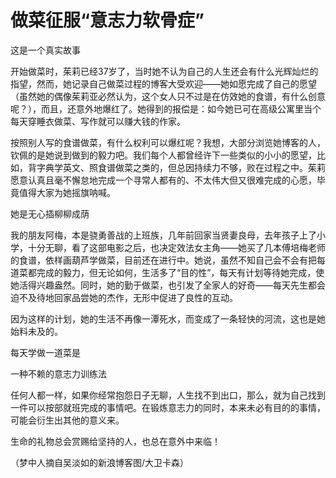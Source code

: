 # 做菜征服“意志力软骨症”

这是一个真实故事 

开始做菜时，茱莉已经37岁了，当时她不认为自己的人生还会有什么光辉灿烂的指望，然而，她记录自己做菜过程的博客大受欢迎——她如愿完成了自己的愿望（虽然她的偶像茱莉亚必然认为，这个女人只不过是在仿效她的食谱，有什么创意呢？），而且，还意外地爆红了。她得到的报偿是：如今她已可在高级公寓里当个每天穿睡衣做菜、写作就可以赚大钱的作家。 

按照别人写的食谱做菜，有什么权利可以爆红呢？我想，大部分浏览她博客的人，钦佩的是她说到做到的毅力吧。我们每个人都曾经许下一些类似的小小的愿望，比如，背字典学英文、照食谱做菜之类的，但总因持续力不够，败在过程之中。茱莉愿意认真且毫不懈怠地完成一个寻常人都有的、不太伟大但又很难完成的心愿，毕竟值得大家为她摇旗呐喊。 

她是无心插柳柳成荫 

我的朋友阿梅，本是骁勇善战的上班族，几年前回家当贤妻良母，去年孩子上了小学，十分无聊，看了这部电影之后，也决定效法女主角——她买了几本傅培梅老师的食谱，依样画葫芦学做菜，目前还在进行中。她说，虽然不知自己会不会有把每道菜都完成的毅力，但无论如何，生活多了“目的性”，每天有计划等待她完成，使她活得兴趣盎然。同时，她的勤于做菜，也引发了全家人的好奇——每天先生都会迫不及待地回家品尝她的杰作，无形中促进了良性的互动。 

因为这样的计划，她的生活不再像一潭死水，而变成了一条轻快的河流，这也是她始料未及的。 

每天学做一道菜是 

一种不赖的意志力训练法 

任何人都一样，如果你经常抱怨日子无聊，人生找不到出口，那么，就为自己找到一件可以按部就班完成的事情吧。在锻炼意志力的同时，本来未必有目的的事情，可能会衍生出其他的意义来。 

生命的礼物总会赏赐给坚持的人，也总在意外中来临！ 

（梦中人摘自吴淡如的新浪博客图/大卫卡森）